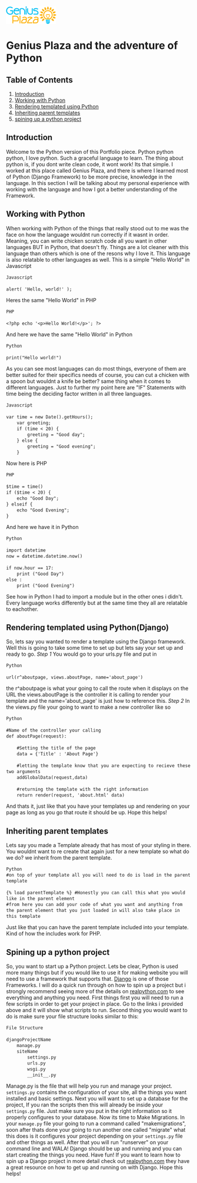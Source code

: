 ![brand image](../img/gp-logo.png)
# Genius Plaza and the adventure of Python
## Table of Contents

1. [Introduction](#introduction)
2. [Working with Python](#python)
3. [Rendering templated using Python](#render)
4. [Inheriting parent templates](#inherit)
5. [spining up a python project](#startupPython)

<a name="introduction"></a>
## Introduction
Welcome to the Python version of this Portfolio piece. Python python python, I love python. Such a graceful language to learn. The thing about python is, if you dont write clean code, it wont work! Its that simple. I worked at this place called Genius Plaza, and there is where I learned most of Python (Django Framework) to be more precise, knowledge in the language. In this section I will be talking about my personal experience with working with the language and how I got a better understanding of the Framework.

<a name="python"></a>
## Working with Python 
When working with Python of the things that really stood out to me was the face on how the language wouldnt run correctly if it wasnt in order. Meaning, you can write chicken scratch code all you want in other languages BUT in Python, that doesn't fly. Things are a lot cleaner with this language than others which is one of the resons why I love it. This language is also relatable to other languages as well. This is a simple "Hello World" in Javascript 
```
Javascript

alert( 'Hello, world!' );
```
Heres the same "Hello World" in PHP
```
PHP

<?php echo '<p>Hello World!</p>'; ?> 
```
And here we have the same "Hello World" in Python
```
Python

print("Hello world!")
```

As you can see most languages can do most things, everyone of them are better suited for their specifics needs of course,  you can cut a chicken with a spoon but wouldnt a knife be better? same thing when it comes to different languages. Just to further my point here are "IF" Statements with time being the deciding factor written in all three languages.
```
Javascript

var time = new Date().getHours();
    var greeting;
    if (time < 20) {
        greeting = "Good day";
    } else {
        greeting = "Good evening";
    }
```
Now here is PHP
```
PHP

$time = time()
if ($time < 20) {
    echo "Good Day";
} elseif {
    echo "Good Evening";
}

```
And here we have it in Python
```
Python

import datetime
now = datetime.datetime.now()

if now.hour == 17:
    print ("Good Day")
else :
    print ("Good Evening")
```
See how in Python I had to import a module but in the other ones i didn't. Every language works differently but at the same time they all are relatable to eachother.

<a name="render"></a>
## Rendering templated using Python(Django)
So, lets say you wanted to render a template using the Django framework. Well this is going to take some time to set up but lets say your set up and ready to go. *Step 1* You would go to your urls.py file and put in 
```
Python

url(r^aboutpage, views.aboutPage, name='about_page')
```
the r^aboutpage is what your going to call the route when it displays on the URL
the views.aboutPage is the controller it is calling to render your template
and the name='about_page' is just how to reference this.
*Step 2*
In the views.py file your going to want to make a new controller like so
```
Python

#Name of the controller your calling 
def aboutPage(request):
    
    #Setting the title of the page
    data = {'Title' : 'About Page'}
    
    #letting the template know that you are expecting to recieve these two arguments
    addGlobalData(request,data)
    
    #returning the template with the right information
    return render(request, 'about.html' data)
```
And thats it, just like that you have your templates up and rendering on your page as long as you go that route it should be up. Hope this helps!

<a name="inherit"></a>
## Inheriting parent templates
Lets say you made a Template already that has most of your styling in there. You wouldnt want to re create that again just for a new template so what do we do? we inherit from the parent template.
```
Python
#on top of your template all you will need to do is load in the parent template

{% load parentTemplate %} #Honestly you can call this what you would like in the parent element
#from here you can add your code of what you want and anything from the parent element that you just loaded in will also take place in this template
```
Just like that you can have the parent template included into your template. Kind of how the includes work for PHP.

<a name="startupPython"></a>
## Spining up a python project
So, you want to start up a Python project. Lets be clear, Python is used more many things but if you would like to use it for making website you will need to use a framework that supports that. [Django](https://realpython.com/learn/start-django/) is one of those Frameworks. 
I will do a quick run through on how to spin up a project but i strongly recommend seeing more of the details on [realpython.com](https://realpython.com/learn/start-django/) to see everything and anything you need.
First things first you will need to run a few scripts in order to get your project in place. Go to the links i provided above and it will show what scripts to run. 
Second thing you would want to do is make sure your file structure looks similar to this:
```
File Structure

djangoProjectName
    manage.py
    siteName
        settings.py
        urls.py
        wsgi.py
        __init__.py
```

Manage.py is the file that will help you run and manage your project. ```settings.py``` contains the configuration of your site, all the things you want installed and basic settings.
Next you will want to set up a database for the project, If you ran the scripts then this will already be inside your ```settings.py``` file. Just make sure you put in the right information so it properly configures to your database. Now its time to Make Migrations. In your ```manage.py``` file your going to run a command called "makemigrations", soon after thats done your going to run another one called "migrate" what this does is it configures your project depending on your ```settings.py``` file and other things as well. After that you will run "runserver" on your command line and WALA! Django should be up and running and you can start creating the things you need. Have fun! If you want to learn how to spin up a Django project in more detail check out [realpython.com](https://realpython.com/learn/start-django/) they have a great resource on how to get up and running on with Django. Hope this helps!
